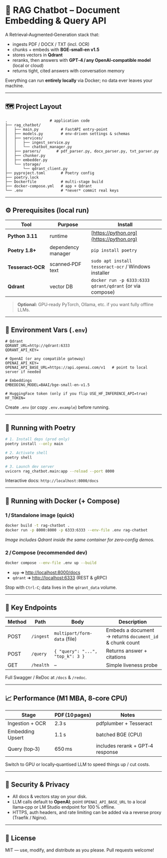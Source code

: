 # 🤖 RAG Chatbot – Document Embedding & Query API

A Retrieval‑Augmented‑Generation stack that:

* ingests PDF / DOCX / TXT (incl. OCR)
* chunks + embeds with **BGE‑small‑en v1.5**
* stores vectors in **Qdrant**
* reranks, then answers with **GPT‑4 / any OpenAI‑compatible model** (local or cloud)
* returns tight, cited answers with conversation memory

Everything can run **entirely locally** via Docker; no data ever leaves your machine.

---

## 🗺️ Project Layout

```
.                   # application code
├── rag_chatbot/
│   ├── main.py          # FastAPI entry‑point
│   ├── models.py        # env‑driven settings & schemas
│   ├── services/
│   │   ├── ingest_service.py
│   │   └── chatbot_manager.py
│   ├── parsers/       # pdf_parser.py, docx_parser.py, txt_parser.py
│   ├── chunker.py
│   ├── embedder.py
│   └── storage/
│       └── qdrant_client.py
├── pyproject.toml       # Poetry config
├── poetry.lock
├── Dockerfile           # multi‑stage build
├── docker-compose.yml   # app + Qdrant
└── .env                 # *never* commit real keys
```

---

## ⚙️ Prerequisites (local run)

| Tool              | Purpose            | Install                                                  |
| ----------------- | ------------------ | -------------------------------------------------------- |
| **Python 3.11**   | runtime            | [https://python.org](https://python.org)                 |
| **Poetry 1.8+**   | dependency manager | `pip install poetry`                                     |
| **Tesseract‑OCR** | scanned‑PDF text   | `sudo apt install tesseract-ocr` / Windows installer     |
| **Qdrant**        | vector DB          | `docker run -p 6333:6333 qdrant/qdrant` (or via compose) |

> **Optional:** GPU‑ready PyTorch, Ollama, etc. if you want fully offline LLMs.

---

## 🔑 Environment Vars (`.env`)

```dotenv
# Qdrant
QDRANT_URL=http://qdrant:6333
QDRANT_API_KEY=

# OpenAI (or any compatible gateway)
OPENAI_API_KEY=
OPENAI_API_BASE_URL=https://api.openai.com/v1   # point to local server if needed

# Embeddings
EMBEDDING_MODEL=BAAI/bge-small-en-v1.5

# HuggingFace token (only if you flip USE_HF_INFERENCE_API=true)
HF_TOKEN=
```

Create `.env` (or copy `.env.example`) before running.

---

## 🐍 Running with Poetry

```bash
# 1. Install deps (prod only)
poetry install --only main

# 2. Activate shell
poetry shell

# 3. Launch dev server
uvicorn rag_chatbot.main:app --reload --port 8000
```

Interactive docs: `http://localhost:8000/docs`

---

## 🐳 Running with Docker (+ Compose)

### 1 / Standalone image (quick)

```bash
docker build -t rag-chatbot .
docker run -p 8000:8000 -p 6333:6333 --env-file .env rag-chatbot
```

*Image includes Qdrant inside the same container for zero‑config demos.*

### 2 / Compose (recommended dev)

```bash
docker compose --env-file .env up --build
```

* `app` ➜ [http://localhost:8000/docs](http://localhost:8000/docs)
* `qdrant` ➜ [http://localhost:6333](http://localhost:6333) (REST & gRPC)

Stop with `Ctrl‑C`; data lives in the `qdrant_data` volume.

---

## 🚀 Key Endpoints

| Method | Path      | Body                             | Description                                             |
| ------ | --------- | -------------------------------- | ------------------------------------------------------- |
| POST   | `/ingest` | `multipart/form-data` (file)     | Embeds a document → returns `document_id` & chunk count |
| POST   | `/query`  | `{ "query": "...", "top_k": 3 }` | Returns answer + citations                              |
| GET    | `/health` | –                                | Simple liveness probe                                   |

Full Swagger / ReDoc at `/docs` & `/redoc`.

---

## 📈 Performance (M1 MBA, 8‑core CPU)

| Stage            | PDF (10 pages) | Notes                            |
| ---------------- | -------------- | -------------------------------- |
| Ingestion + OCR  | 2.3 s          | pdfplumber + Tesseract           |
| Embedding Upsert | 1.1 s          | batched BGE (CPU)                |
| Query (top‑3)    | 650 ms         | includes rerank + GPT‑4 response |

Switch to GPU or locally‑quantised LLM to speed things up / cut costs.

---

## 🔐 Security & Privacy

* All docs & vectors stay on your disk.
* LLM calls default to **OpenAI**; point `OPENAI_API_BASE_URL` to a local llama‑cpp or LM Studio endpoint for 100 % offline.
* HTTPS, auth headers, and rate limiting can be added via a reverse proxy (Traefik / Nginx).

---

## 📄 License

MIT — use, modify, and distribute as you please. Pull requests welcome!

